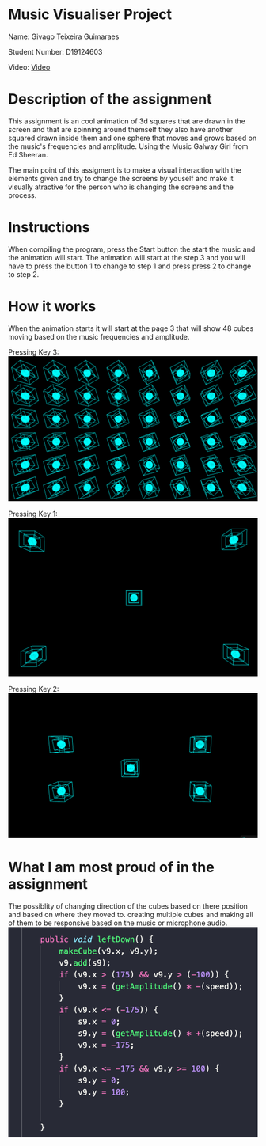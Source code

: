# Music Visualiser Project

Name: Givago Teixeira Guimaraes

Student Number: D19124603

Video: [Video](https://youtu.be/GmTVj-t-xfI)

# Description of the assignment

This assignment is an cool animation of 3d squares that are drawn in the screen and that are spinning around themself they also have another squared drawn inside them and one sphere that moves and grows based on the music's frequencies and amplitude. Using the Music Galway Girl from Ed Sheeran.

The main point of this assigment is to make a visual interaction with the elements given and try to change the screens by youself and make it visually atractive for the person who is changing the screens and the process.

# Instructions

When compiling the program, press the Start button the start the music and the animation will start.
The animation will start at the step 3 and you will have to press the button 1 to change to step 1 and press press 2 to change to step 2.

# How it works

When the animation starts it will start at the page 3 that will show 48 cubes moving based on the music frequencies and amplitude.

Pressing Key 3:
![Page 3](images/page3.png)

Pressing Key 1:
![Page 1](images/page1.png)

Pressing Key 2:
![Page2](images/page2.png)

# What I am most proud of in the assignment

The possiblity of changing direction of the cubes based on there position and based on where they moved to. creating multiple cubes and making all of them to be responsive based on the music or microphone audio.
![Code showing the change direction](images/code.png)
